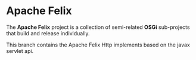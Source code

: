 # Apache Felix

The **Apache Felix** project is a collection of semi-related **OSGi** sub-projects that build and release individually.

This branch contains the Apache Felix Http implements based on the javax servlet api.
